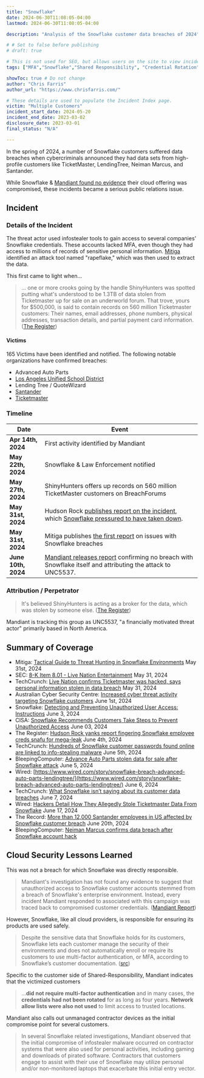 ```yaml
---
title: "Snowflake"
date: 2024-06-30T11:08:05-04:00
lastmod: 2024-06-30T11:08:05-04:00

description: "Analysis of the Snowflake customer data breaches of 2024"

# # Set to false before publishing
# draft: true

# This is not used for SEO, but allows users on the site to view incidents by keyword
tags: ["MFA","Snowflake","Shared Responsibility", "Credential Rotation"]

showToc: true # Do not change
author: "Chris Farris"
author_url: "https://www.chrisfarris.com/"

# These details are used to populate the Incident Index page.
victim: "Multiple Customers"
incident_start_date: 2024-05-20
incident_end_date: 2023-03-02
disclosure_date: 2023-03-01
final_status: "N/A"

---
```


In the spring of 2024, a number of Snowflake customers suffered data breaches when cybercriminals announced they had data sets from high-profile customers like TicketMaster, LendingTree, Neiman Marcus, and Santander.

While Snowflake & [Mandiant found no evidence](https://cloud.google.com/blog/topics/threat-intelligence/unc5537-snowflake-data-theft-extortion) their cloud offering was compromised, these incidents became a serious public relations issue.

<!--more--> <!-- This separates the synopsis from the main body -->

## Incident

### Details of the Incident

The threat actor used infostealer tools to gain access to several companies' Snowflake credentials. These accounts lacked MFA, even though they had access to millions of records of sensitive personal information. [Mitiga](https://www.mitiga.io/blog/tactical-guide-to-threat-hunting-in-snowflake-environments) identified an attack tool named "rapeflake," which was then used to extract the data.

This first came to light when...
> ... one or more crooks going by the handle ShinyHunters was spotted putting what's understood to be 1.3TB of data stolen from Ticketmaster up for sale on an underworld forum. That trove, yours for $500,000, is said to contain records on 560 million Ticketmaster customers: Their names, email addresses, phone numbers, physical addresses, transaction details, and partial payment card information. ([The Register](https://www.theregister.com/2024/05/31/snowflake_breach_report/))




#### Victims

165 Victims have been identified and notified. The following notable organizations have confirmed breaches:

* Advanced Auto Parts
* [Los Angeles Unified School District](https://www.latimes.com/california/story/2024-06-07/lausd-investigates-claims-that-student-and-teacher-data-are-for-sale-on-the-dark-web)
* Lending Tree / QuoteWizard
* [Santander](https://www.bleepingcomputer.com/news/security/shinyhunters-claims-santander-breach-selling-data-for-30m-customers/)
* [Ticketmaster](https://www.bleepingcomputer.com/news/security/data-of-560-million-ticketmaster-customers-for-sale-after-alleged-breach/)



### Timeline
| Date | Event |
| ------ | ----- |
| **Apr 14th, 2024** | First activity identified by Mandiant |
| **May 22th, 2024** | Snowflake & Law Enforcement notified |
| **May 27th, 2024** | ShinyHunters offers up records on 560 million TicketMaster customers on BreachForums |
| **May 31st, 2024** | Hudson Rock [publishes report on the incident](https://web.archive.org/web/20240531140540/https:/hudsonrock.com/blog/snowflake-massive-breach-access-through-infostealer-infection), which [Snowflake pressured to have taken down](https://www.linkedin.com/posts/hudson-rock_activity-7203433945919578113-RH05/). |
| **May 31st, 2024** | Mitiga publishes [the first report](https://www.mitiga.io/blog/tactical-guide-to-threat-hunting-in-snowflake-environments) on issues with Snowflake breaches |
| **June 10th, 2024** | [Mandiant releases report](https://cloud.google.com/blog/topics/threat-intelligence/unc5537-snowflake-data-theft-extortion) confirming no breach with Snowflake itself and attributing the attack to UNC5537. |


### Attribution / Perpetrator

> It's believed ShinyHunters is acting as a broker for the data, which was stolen by someone else. ([The Register](https://www.theregister.com/2024/06/04/snowflake_report_pulled/))

Mandiant is tracking this group as UNC5537, "a financially motivated threat actor" primarily based in North America.

## Summary of Coverage
* Mitiga: [Tactical Guide to Threat Hunting in Snowflake Environments](https://www.mitiga.io/blog/tactical-guide-to-threat-hunting-in-snowflake-environments) May 31st, 2024
* SEC: [8-K Item 8.01 - Live Nation Entertainment](https://www.sec.gov/Archives/edgar/data/1335258/000133525824000081/lyv-20240520.htm?=7194ef805fa2d04b0f7e8c9521f97343) May 31, 2024
* TechCrunch: [Live Nation confirms Ticketmaster was hacked, says personal information stolen in data breach](https://techcrunch.com/2024/05/31/live-nation-confirms-ticketmaster-was-hacked-says-personal-information-stolen-in-data-breach/) May 31, 2024
* Australian Cyber Security Centre: [Increased cyber threat activity targeting Snowflake customers](https://www.cyber.gov.au/about-us/view-all-content/alerts-and-advisories/increased-cyber-threat-activity-targeting-snowflake-customers) June 1st, 2024
* Snowflake: [Detecting and Preventing Unauthorized User Access: Instructions](https://community.snowflake.com/s/article/Communication-ID-0108977-Additional-Information) June 3, 2024
* CISA: [Snowflake Recommends Customers Take Steps to Prevent Unauthorized Access](https://www.cisa.gov/news-events/alerts/2024/06/03/snowflake-recommends-customers-take-steps-prevent-unauthorized-access) June 03, 2024
* The Register: [Hudson Rock yanks report fingering Snowflake employee creds snafu for mega-leak](https://www.theregister.com/2024/06/04/snowflake_report_pulled/) June 4th, 2024
* TechCrunch: [Hundreds of Snowflake customer passwords found online are linked to info-stealing malware](https://techcrunch.com/2024/06/05/snowflake-customer-passwords-found-online-infostealing-malware/) June 5th, 2024
* BleepingComputer: [Advance Auto Parts stolen data for sale after Snowflake attack](https://www.bleepingcomputer.com/news/security/advance-auto-parts-stolen-data-for-sale-after-snowflake-attack/) June 5, 2024
* Wired: [https://www.wired.com/story/snowflake-breach-advanced-auto-parts-lendingtree/](https://www.wired.com/story/snowflake-breach-advanced-auto-parts-lendingtree/) June 6, 2024
* TechCrunch: [What Snowflake isn’t saying about its customer data breaches](https://techcrunch.com/2024/06/07/snowflake-ticketmaster-lendingtree-customer-data-breach/) June 7, 2024
* Wired: [Hackers Detail How They Allegedly Stole Ticketmaster Data From Snowflake](https://www.wired.com/story/epam-snowflake-ticketmaster-breach-shinyhunters/) June 17, 2024
* The Record: [More than 12,000 Santander employees in US affected by Snowflake customer breach](https://therecord.media/santander-employees-bank-breach-affected) June 20th, 2024
* BleepingComputer: [Neiman Marcus confirms data breach after Snowflake account hack](https://www.bleepingcomputer.com/news/security/neiman-marcus-confirms-data-breach-after-snowflake-account-hack/)

## Cloud Security Lessons Learned

This was not a breach for which Snowflake was directly responsible.
> Mandiant's investigation has not found any evidence to suggest that unauthorized access to Snowflake customer accounts stemmed from a breach of Snowflake's enterprise environment. Instead, every incident Mandiant responded to associated with this campaign was traced back to compromised customer credentials. ([Mandiant Report](https://cloud.google.com/blog/topics/threat-intelligence/unc5537-snowflake-data-theft-extortion#:~:text=Mandiant%27s%20investigation%20has,compromised%20customer%20credentials.))

However, Snowflake, like all cloud providers, is responsible for ensuring its products are used safely.
> Despite the sensitive data that Snowflake holds for its customers, Snowflake lets each customer manage the security of their environments and does not automatically enroll or require its customers to use multi-factor authentication, or MFA, according to Snowflake’s customer documentation. ([src](https://techcrunch.com/2024/06/05/snowflake-customer-passwords-found-online-infostealing-malware/))

Specific to the customer side of Shared-Responsibility, Mandiant indicates that the victimized customers
> ...**did not require multi-factor authentication** and in many cases, the **credentials had not been rotated** for as long as four years. **Network allow lists were also not used** to limit access to trusted locations.

Mandiant also calls out unmanaged contractor devices as the initial compromise point for several customers.

> In several Snowflake related investigations, Mandiant observed that the initial compromise of infostealer malware occurred on contractor systems that were also used for personal activities, including gaming and downloads of pirated software. Contractors that customers engage to assist with their use of Snowflake may utilize personal and/or non-monitored laptops that exacerbate this initial entry vector.


